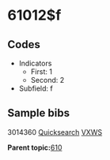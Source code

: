 # 61012$f

## Codes

-   Indicators
    -   First: 1
    -   Second: 2
-   Subfield: f

## Sample bibs

3014360 [Quicksearch](https://search.library.yale.edu/catalog/3014360) [VXWS](http://prodorbis.library.yale.edu:7014/vxws/GetHoldingsService?bibId=3014360)

**Parent topic:**[610](../../tags/610/610.md)

